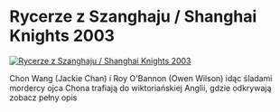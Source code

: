 Rycerze z Szanghaju / Shanghai Knights 2003 
=============
[![Rycerze z Szanghaju / Shanghai Knights 2003 ](http://vidos.pl/images/player.gif)](http://vidos.pl/rycerze-z-szanghaju-shanghai-knights-2003)

 Chon Wang (Jackie Chan) i Roy O'Bannon (Owen Wilson) idąc śladami mordercy ojca Chona trafiają do wiktoriańskiej Anglii, gdzie odkrywają zobacz pełny opis
